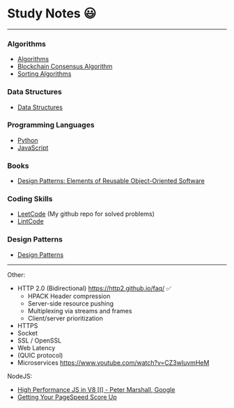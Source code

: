 # Study Notes 😃
---

### Algorithms
  * [Algorithms](https://github.com/dalinhuang99/Study-Notes/blob/master/Algorithms/Algorithms.md)
  * [Blockchain Consensus Algorithm](https://github.com/dalinhuang99/Study-Notes/blob/master/Algorithms/Blockchain_Consensus_Algorithm.md)
  * [Sorting Algorithms](https://github.com/dalinhuang99/Study-Notes/blob/master/Algorithms/Sorting_Algorithms.md)

### Data Structures
  * [Data Structures](https://github.com/dalinhuang99/Study-Notes/blob/master/Data%20Structures/Data_Structures.md)

### Programming Languages
  * [Python](https://github.com/dalinhuang99/Study-Notes/blob/master/Programming%20Languages/Python.md)
  * [JavaScript](https://github.com/dalinhuang99/Study-Notes/blob/master/Programming%20Languages/JavaScript.md)

### Books
  * [Design Patterns: Elements of Reusable Object-Oriented Software](https://github.com/dalinhuang99/Study-Notes/blob/master/books/Erich%20Gamma%2C%20Richard%20Helm%2C%20Ralph%20Johnson%2C%20John%20M.%20Vlissides-Design%20Patterns_%20Elements%20of%20Reusable%20Object-Oriented%20Software%20%20-Addison-Wesley%20Professional%20(1994).pdf)

### Coding Skills
  * [LeetCode](https://github.com/dalinhuang99/LeetCode) (My github repo for solved problems)
  * [LintCode](https://www.lintcode.com/)

### Design Patterns
  * [Design Patterns](https://github.com/dalinhuang99/Study-Notes/blob/master/Design%20Patterns/Design_Patterns.md)


---

Other:

* HTTP 2.0 (Bidirectional) https://http2.github.io/faq/ ✅
  - HPACK Header compression
  - Server-side resource pushing
  - Multiplexing via streams and frames
  - Client/server prioritization
* HTTPS
* Socket
* SSL / OpenSSL
* Web Latency
* (QUIC protocol)
* Microservices https://www.youtube.com/watch?v=CZ3wIuvmHeM

NodeJS:
* [High Performance JS in V8 [I] - Peter Marshall, Google](https://www.youtube.com/watch?v=YqOhBezMx1o)
* [Getting Your PageSpeed Score Up](https://www.youtube.com/watch?v=pNKnhBIVj4w)
